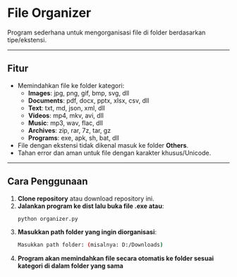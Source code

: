 # File Organizer

Program sederhana untuk mengorganisasi file di folder berdasarkan tipe/ekstensi.

---

## Fitur
- Memindahkan file ke folder kategori:
  - **Images**: jpg, png, gif, bmp, svg, dll
  - **Documents**: pdf, docx, pptx, xlsx, csv, dll
  - **Text**: txt, md, json, xml, dll
  - **Videos**: mp4, mkv, avi, dll
  - **Music**: mp3, wav, flac, dll
  - **Archives**: zip, rar, 7z, tar, gz
  - **Programs**: exe, apk, sh, bat, dll
- File dengan ekstensi tidak dikenal masuk ke folder **Others**.
- Tahan error dan aman untuk file dengan karakter khusus/Unicode.

---

## Cara Penggunaan

1. **Clone repository** atau download repository ini.
2. **Jalankan program ke dist lalu buka file .exe atau**:
   ```bash
   python organizer.py
3. **Masukkan path folder yang ingin diorganisasi**:
   ```bash
   Masukkan path folder: (misalnya: D:/Downloads)
4. **Program akan memindahkan file secara otomatis ke folder sesuai kategori di dalam folder yang sama**
